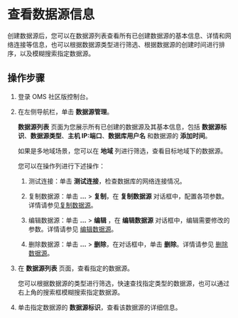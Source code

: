 # 查看数据源信息

创建数据源后，您可以在数据源列表查看所有已创建数据源的基本信息、详情和网络连接等信息，也可以根据数据源类型进行筛选、根据数据源的创建时间进行排序，以及模糊搜索指定数据源。

## 操作步骤

1. 登录 OMS 社区版控制台。

2. 在左侧导航栏，单击 **数据源管理**。

   **数据源列表** 页面为您展示所有已创建的数据源及其基本信息，包括 **数据源标识**、**数据源类型**、**主机 IP:端口**、**数据库用户名** 和数据源的 **添加时间**。

   如果是多地域场景，您可以在 **地域** 列进行筛选，查看目标地域下的数据源。

   您可以在操作列进行下述操作：

   1. 测试连接：单击 **测试连接**，检查数据库的网络连接情况。

   2. 复制数据源：单击 **...** \> **复制**，在 **复制数据源** 对话框中，配置各项参数。详情请参见[复制数据源](../3.manage-data-sources/3.copy-data-source.md)。

   3. 编辑数据源：单击 **...** \> **编辑** ，在 **编辑数据源** 对话框中，编辑需要修改的参数。详情请参见 [编辑数据源](../3.manage-data-sources/4.edit-data-source.md)。

   4. 删除数据源：单击 **...** \> **删除**，在对话框中，单击 **删除**。详情请参见 [删除数据源](../3.manage-data-sources/5.delete-a-data-source.md)。

3. 在 **数据源列表** 页面，查看指定的数据源。

   您可以根据数据源的类型进行筛选，快速查找指定类型的数据源，也可以通过右上角的搜索框模糊搜索指定数据源。

4. 单击指定数据源的 **数据源标识**，查看该数据源的详细信息。
